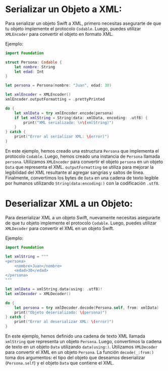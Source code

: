# Serializar un Objeto a XML:

Para serializar un objeto Swift a XML, primero necesitas asegurarte de que tu objeto implemente el protocolo `Codable`. Luego, puedes utilizar `XMLEncoder` para convertir el objeto en formato XML.

Ejemplo:

```swift
import Foundation

struct Persona: Codable {
    let nombre: String
    let edad: Int
}

let persona = Persona(nombre: "Juan", edad: 30)

let xmlEncoder = XMLEncoder()
xmlEncoder.outputFormatting = .prettyPrinted

do {
    let xmlData = try xmlEncoder.encode(persona)
    if let xmlString = String(data: xmlData, encoding: .utf8) {
        print("XML serializado: \n\(xmlString)")
    }
} catch {
    print("Error al serializar XML: \(error)")
}
```

En este ejemplo, hemos creado una estructura `Persona` que implementa el protocolo `Codable`. Luego, hemos creado una instancia de `Persona` llamada `persona`. Utilizamos `XMLEncoder` para convertir el objeto `persona` en un objeto `Data` que representa el XML. `outputFormatting` se utiliza para mejorar la legibilidad del XML resultante al agregar sangrías y saltos de línea. Finalmente, convertimos los bytes de `Data` en una cadena de texto legible por humanos utilizando `String(data:encoding:)` con la codificación `.utf8`.

# Deserializar XML a un Objeto:

Para deserializar XML a un objeto Swift, nuevamente necesitas asegurarte de que tu objeto implemente el protocolo `Codable`. Luego, puedes utilizar `XMLDecoder` para convertir el XML en un objeto Swift.

Ejemplo:

```swift
import Foundation

let xmlString = """
<persona>
    <nombre>Juan</nombre>
    <edad>30</edad>
</persona>
"""

let xmlData = xmlString.data(using: .utf8)!
let xmlDecoder = XMLDecoder()

do {
    let persona = try xmlDecoder.decode(Persona.self, from: xmlData)
    print("Objeto deserializado: \(persona)")
} catch {
    print("Error al deserializar XML: \(error)")
}
```

En este ejemplo, hemos definido una cadena de texto XML llamada `xmlString` que representa un objeto `Persona`. Luego, convertimos la cadena de texto en un objeto `Data` utilizando `data(using:)`. Utilizamos `XMLDecoder` para convertir el XML en un objeto `Persona`. La función `decode(_:from:)` toma dos argumentos: el tipo del objeto que deseamos deserializar (`Persona.self`) y el objeto `Data` que contiene el XML.
